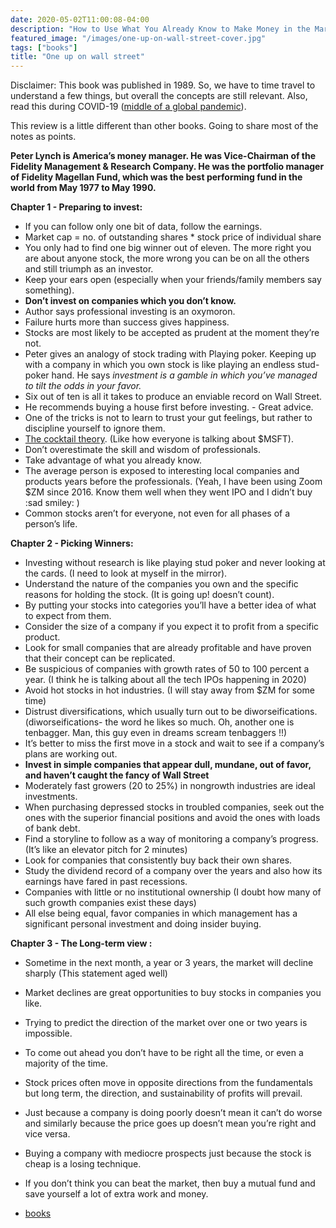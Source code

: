 ```yaml
---
date: 2020-05-02T11:00:08-04:00
description: "How to Use What You Already Know to Make Money in the Market"
featured_image: "/images/one-up-on-wall-street-cover.jpg"
tags: ["books"]
title: "One up on wall street"
---
```


Disclaimer: This book was published in 1989. So, we have to time travel
to understand a few things, but overall the concepts are still relevant.
Also, read this during COVID-19 ([middle of a global
pandemic](https://en.wikipedia.org/wiki/2020_stock_market_crash)).

This review is a little different than other books. Going to share most
of the notes as points.

**Peter Lynch is America’s money manager. He was Vice-Chairman of the
Fidelity Management & Research Company. He was the portfolio manager of
Fidelity Magellan Fund, which was the best performing fund in the world
from May 1977 to May 1990.**

**Chapter 1 - Preparing to invest:**

-   If you can follow only one bit of data, follow the earnings.
-   Market cap = no. of outstanding shares \* stock price of individual
    share
-   You only had to find one big winner out of eleven. The more right
    you are about anyone stock, the more wrong you can be on all the
    others and still triumph as an investor.
-   Keep your ears open (especially when your friends/family members say
    something).
-   **Don’t invest on companies which you don’t know.**
-   Author says professional investing is an oxymoron.
-   Failure hurts more than success gives happiness.
-   Stocks are most likely to be accepted as prudent at the moment
    they’re not.
-   Peter gives an analogy of stock trading with Playing poker. Keeping
    up with a company in which you own stock is like playing an endless
    stud-poker hand. He says *investment is a gamble in which you’ve
    managed to tilt the odds in your favor.*
-   Six out of ten is all it takes to produce an enviable record on Wall
    Street.
-   He recommends buying a house first before investing. - Great advice.
-   One of the tricks is not to learn to trust your gut feelings, but
    rather to discipline yourself to ignore them.
-   [The cocktail
    theory](https://www.onemint.com/2009/opinion/peter-lynch-cocktail-theory/).
    (Like how everyone is talking about \$MSFT).
-   Don’t overestimate the skill and wisdom of professionals.
-   Take advantage of what you already know.
-   The average person is exposed to interesting local companies and
    products years before the professionals. (Yeah, I have been using
    Zoom \$ZM since 2016. Know them well when they went IPO and I didn’t
    buy :sad smiley: )
-   Common stocks aren’t for everyone, not even for all phases of a
    person’s life.

**Chapter 2 - Picking Winners:**

-   Investing without research is like playing stud poker and never
    looking at the cards. (I need to look at myself in the mirror).
-   Understand the nature of the companies you own and the specific
    reasons for holding the stock. (It is going up! doesn’t count).
-   By putting your stocks into categories you’ll have a better idea of
    what to expect from them.
-   Consider the size of a company if you expect it to profit from a
    specific product.
-   Look for small companies that are already profitable and have proven
    that their concept can be replicated.
-   Be suspicious of companies with growth rates of 50 to 100 percent a
    year. (I think he is talking about all the tech IPOs happening in
    2020)
-   Avoid hot stocks in hot industries. (I will stay away from \$ZM for
    some time)
-   Distrust diversifications, which usually turn out to be
    diworseifications. (diworseifications- the word he likes so much.
    Oh, another one is tenbagger. Man, this guy even in dreams scream
    tenbaggers !!)
-   It’s better to miss the first move in a stock and wait to see if a
    company’s plans are working out.
-   **Invest in simple companies that appear dull, mundane, out of
    favor, and haven’t caught the fancy of Wall Street**
-   Moderately fast growers (20 to 25%) in nongrowth industries are
    ideal investments.
-   When purchasing depressed stocks in troubled companies, seek out the
    ones with the superior financial positions and avoid the ones with
    loads of bank debt.
-   Find a storyline to follow as a way of monitoring a company’s
    progress. (It’s like an elevator pitch for 2 minutes)
-   Look for companies that consistently buy back their own shares.
-   Study the dividend record of a company over the years and also how
    its earnings have fared in past recessions.
-   Companies with little or no institutional ownership (I doubt how
    many of such growth companies exist these days)
-   All else being equal, favor companies in which management has a
    significant personal investment and doing insider buying.

**Chapter 3 - The Long-term view :**

-   Sometime in the next month, a year or 3 years, the market will
    decline sharply (This statement aged well)
-   Market declines are great opportunities to buy stocks in companies
    you like.
-   Trying to predict the direction of the market over one or two years
    is impossible.
-   To come out ahead you don’t have to be right all the time, or even a
    majority of the time.
-   Stock prices often move in opposite directions from the fundamentals
    but long term, the direction, and sustainability of profits will
    prevail.
-   Just because a company is doing poorly doesn’t mean it can’t do
    worse and similarly because the price goes up doesn’t mean you’re
    right and vice versa.
-   Buying a company with mediocre prospects just because the stock is
    cheap is a losing technique.
-   If you don’t think you can beat the market, then buy a mutual fund
    and save yourself a lot of extra work and money.

-   [books](/tags/books)

